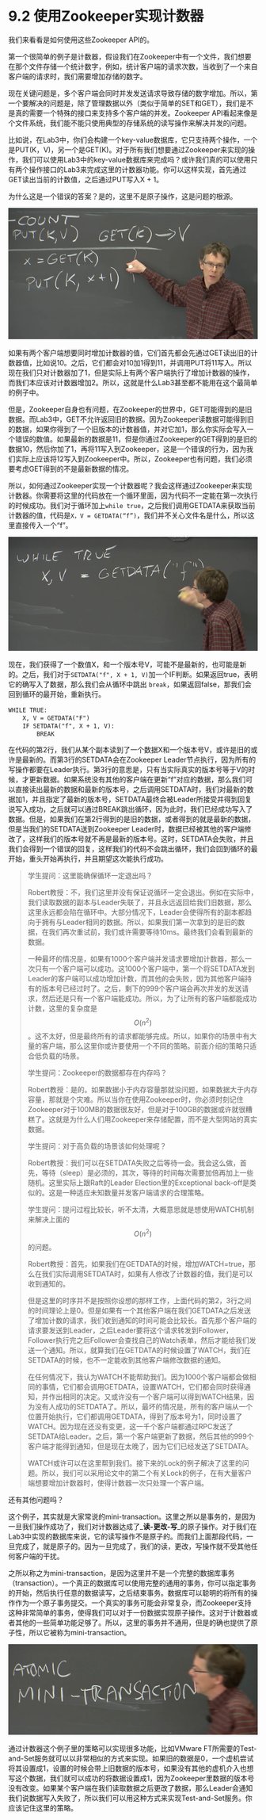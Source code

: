 # 9.2 使用Zookeeper实现计数器

我们来看看是如何使用这些Zookeeper API的。

第一个很简单的例子是计数器，假设我们在Zookeeper中有一个文件，我们想要在那个文件存储一个统计数字，例如，统计客户端的请求次数，当收到了一个来自客户端的请求时，我们需要增加存储的数字。

现在关键问题是，多个客户端会同时并发发送请求导致存储的数字增加。所以，第一个要解决的问题是，除了管理数据以外（类似于简单的SET和GET），我们是不是真的需要一个特殊的接口来支持多个客户端的并发。Zookeeper API看起来像是个文件系统，我们能不能只使用典型的存储系统的读写操作来解决并发的问题。

比如说，在Lab3中，你们会构建一个key-value数据库，它只支持两个操作，一个是PUT(K，V)，另一个是GET(K)。对于所有我们想要通过Zookeeper来实现的操作，我们可以使用Lab3中的key-value数据库来完成吗？或许我们真的可以使用只有两个操作接口的Lab3来完成这里的计数器功能。你可以这样实现，首先通过GET读出当前的计数值，之后通过PUT写入X + 1。

为什么这是一个错误的答案？是的，这里不是原子操作，这是问题的根源。

![](<../.gitbook/assets/image (292).png>)

如果有两个客户端想要同时增加计数器的值，它们首先都会先通过GET读出旧的计数器值，比如说10。之后，它们都会对10加1得到11，并调用PUT将11写入。所以现在我们只对计数器加了1，但是实际上有两个客户端执行了增加计数器的操作，而我们本应该对计数器增加2。所以，这就是什么Lab3甚至都不能用在这个最简单的例子中。

但是，Zookeeper自身也有问题，在Zookeeper的世界中，GET可能得到的是旧数据。而Lab3中，GET不允许返回旧的数据。因为Zookeeper读数据可能得到旧的数据，如果你得到了一个旧版本的计数器值，并对它加1，那么你实际会写入一个错误的数值。如果最新的数据是11，但是你通过Zookeeper的GET得到的是旧的数据10，然后你加了1，再将11写入到Zookeeper，这是一个错误的行为，因为我们实际上应该将12写入到Zookeeper中。所以，Zookeeper也有问题，我们必须要考虑GET得到的不是最新数据的情况。

所以，如何通过Zookeeper实现一个计数器呢？我会这样通过Zookeeper来实现计数器。你需要将这里的代码放在一个循环里面，因为代码不一定能在第一次执行的时候成功。我们对于循环加上`while true`，之后我们调用GETDATA来获取当前计数器的值，代码是`X，V = GETDATA(“f”)`，我们并不关心文件名是什么，所以这里直接传入一个“f”。

![](<../.gitbook/assets/image (293).png>)

现在，我们获得了一个数值X，和一个版本号V，可能不是最新的，也可能是新的。之后，我们对于`SETDATA("f", X + 1, V)`加一个IF判断。如果返回true，表明它的确写入了数据，那么我们会从循环中跳出 `break`，如果返回false，那我们会回到循环的最开始，重新执行。

```
WHILE TRUE:
    X, V = GETDATA("F")
    IF SETDATA("f", X + 1, V):
        BREAK
```

在代码的第2行，我们从某个副本读到了一个数据X和一个版本号V，或许是旧的或许是最新的。而第3行的SETDATA会在Zookeeper Leader节点执行，因为所有的写操作都要在Leader执行。第3行的意思是，只有当实际真实的版本号等于V的时候，才更新数据。如果系统没有其他的客户端在更新“f”对应的数据，那么我们可以直接读出最新的数据和最新的版本号，之后调用SETDATA时，我们对最新的数据加1，并且指定了最新的版本号，SETDATA最终会被Leader所接受并得到回复说写入成功，之后就可以通过BREAK跳出循环，因为此时，我们已经成功写入了数据。但是，如果我们在第2行得到的是旧的数据，或者得到的就是最新的数据，但是当我们的SETDATA送到Zookeeper Leader时，数据已经被其他的客户端修改了，这样我们的版本号就不再是最新的版本号。这时，SETDATA会失败，并且我们会得到一个错误的回复，这样我们的代码不会跳出循环，我们会回到循环的最开始，重头开始再执行，并且期望这次能执行成功。

> 学生提问：这里能确保循环一定退出吗？
>
> Robert教授：不，我们这里并没有保证说循环一定会退出。例如在实际中，我们读取数据的副本与Leader失联了，并且永远返回给我们旧数据，那么这里永远都会陷在循环中。大部分情况下，Leader会使得所有的副本都趋向于拥有与Leader相同的数据。所以，如果我们第一次拿到的是旧的数据，在我们再次重试前，我们或许需要等待10ms。最终我们会看到最新的数据。
>
> 一种最坏的情况是，如果有1000个客户端并发请求要增加计数器，那么一次只有一个客户端可以成功。这1000个客户端中，第一个将SETDATA发到Leader的客户端可以成功增加计数，而其他的会失败，因为其他客户端持有的版本号已经过时了。之后，剩下的999个客户端会再次并发的发送请求，然后还是只有一个客户端能成功。所以，为了让所有的客户端都能成功计数，这里的复杂度是 $$O(n^2)$$ 。这不太好，但是最终所有的请求都能够完成。所以，如果你的场景中有大量的客户端，那么这里你或许要使用一个不同的策略。前面介绍的策略只适合低负载的场景。
>
> 学生提问：Zookeeper的数据都存在内存吗？
>
> Robert教授：是的。如果数据小于内存容量那就没问题，如果数据大于内存容量，那就是个灾难。所以当你在使用Zookeeper时，你必须时刻记住Zookeeper对于100MB的数据很友好，但是对于100GB的数据或许就很糟糕了。这就是为什么人们用Zookeeper来存储配置，而不是大型网站的真实数据。
>
> 学生提问：对于高负载的场景该如何处理呢？
>
> Robert教授：我们可以在SETDATA失败之后等待一会。我会这么做，首先，等待（sleep）是必须的，其次，等待的时间每次需要加倍再加上一些随机。这里实际上跟Raft的Leader Election里的Exceptional back-off是类似的。这是一种适应未知数量并发客户端请求的合理策略。
>
> 学生提问：提问过程比较长，听不太清，大概意思就是想使用WATCH机制来解决上面的 $$O(n^2)$$ 的问题。
>
> Robert教授：首先，如果我们在GETDATA的时候，增加WATCH=true，那么在我们实际调用SETDATA时，如果有人修改了计数器的值，我们是可以收到通知的。
>
> 但是这里的时序并不是按照你设想的那样工作，上面代码的第2，3行之间的时间理论上是0。但是如果有一个其他客户端在我们GETDATA之后发送了增加计数的请求，我们收到通知的时间可能会比较长。首先那个客户端的请求要发送到Leader，之后Leader要将这个请求转发到Follower，Follower执行完之后Follower会查找自己的Watch表单，然后才能给我们发送一个通知。所以，就算我们在GETDATA的时候设置了WATCH，我们在SETDATA的时候，也不一定能收到其他客户端修改数据的通知。
>
> 在任何情况下，我认为WATCH不能帮助我们。因为1000个客户端都会做相同的事情，它们都会调用GETDATA，设置WATCH，它们都会同时获得通知，并作出相同的决定。又或许没有一个客户端可以得到WATCH结果，因为没有人成功的SETDATA了。所以，最坏的情况是，所有的客户端从一个位置开始执行，它们都调用GETDATA，得到了版本号为1，同时设置了WATCH。因为现在还没有变更，这一千个客户端都通过RPC发送了SETDATA给Leader。之后，第一个客户端更新了数据，然后其他的999个客户端才能得到通知，但是现在太晚了，因为它们已经发送了SETDATA。
>
> WATCH或许可以在这里帮到我们。接下来的Lock的例子解决了这里的问题。所以，我们可以采用论文中的第二个有关Lock的例子，在有大量客户端想要增加计数器时，使得计数器一次只处理一个客户端。

还有其他问题吗？

这个例子，其实就是大家常说的mini-transaction。这里之所以是事务的，是因为一旦我们操作成功了，我们对计数器达成了_**读-更改-写**_的原子操作。对于我们在Lab3中实现的数据库来说，它的读写操作不是原子的。而我们上面那段代码，一旦完成了，就是原子的。因为一旦完成了，我们的读，更改，写操作就不受其他任何客户端的干扰。

之所以称之为mini-transaction，是因为这里并不是一个完整的数据库事务（transaction）。一个真正的数据库可以使用完整的通用的事务，你可以指定事务的开始，然后执行任意的数据读写，之后结束事务。数据库可以聪明的将所有的操作作为一个原子事务提交。一个真实的事务可能会非常复杂，而Zookeeper支持这种非常简单的事务，使得我们可以对于一份数据实现原子操作。这对于计数器或者其他的一些简单功能足够了。所以，这里的事务并不通用，但是的确也提供了原子性，所以它被称为mini-transaction。

![](<../.gitbook/assets/image (296).png>)

通过计数器这个例子里的策略可以实现很多功能，比如VMware FT所需要的Test-and-Set服务就可以以非常相似的方式来实现。如果旧的数据是0，一个虚机尝试将其设置成1，设置的时候会带上旧数据的版本号，如果没有其他的虚机介入也想写这个数据，我们就可以成功的将数据设置成1，因为Zookeeper里数据的版本号没有改变。如果某个客户端在我们读取数据之后更改了数据，那么Leader会通知我们说数据写入失败了，所以我们可以用这种方式来实现Test-and-Set服务。你应该记住这里的策略。
